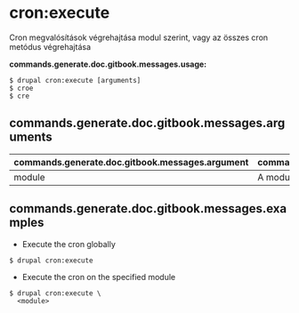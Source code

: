 # cron:execute
Cron megvalósítások végrehajtása modul szerint, vagy az összes cron metódus végrehajtása

**commands.generate.doc.gitbook.messages.usage:**
```
$ drupal cron:execute [arguments]
$ croe  
$ cre  
```

## commands.generate.doc.gitbook.messages.arguments
commands.generate.doc.gitbook.messages.argument | commands.generate.doc.gitbook.messages.details
---------|-------------
module | A modul neve.

## commands.generate.doc.gitbook.messages.examples
* Execute the cron globally
```
$ drupal cron:execute

```
* Execute the cron on the specified module
```
$ drupal cron:execute \
  <module>

```

